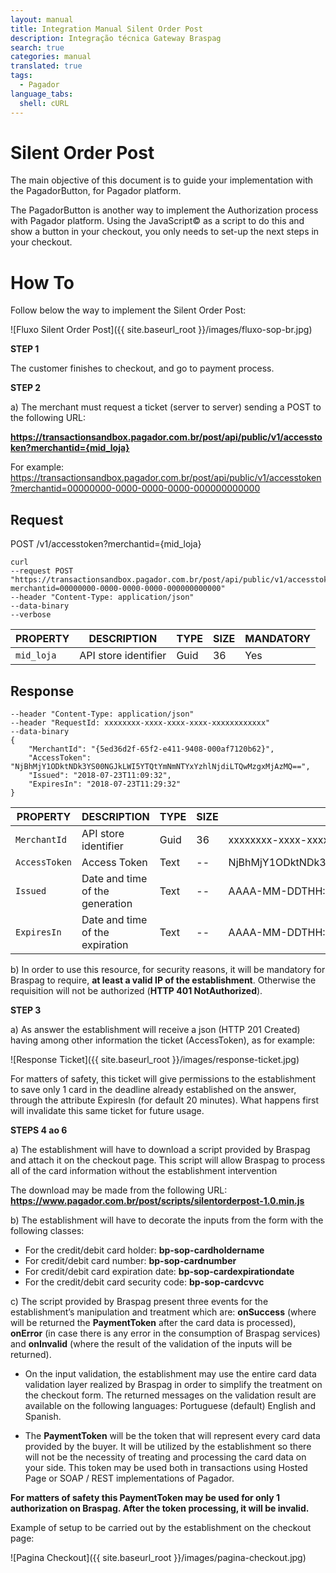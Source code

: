 ```yaml
---
layout: manual
title: Integration Manual Silent Order Post
description: Integração técnica Gateway Braspag
search: true
categories: manual
translated: true
tags:
  - Pagador
language_tabs:
  shell: cURL
---
```


# Silent Order Post

The main objective of this document is to guide your implementation with the PagadorButton, for Pagador platform.

The PagadorButton is another way to implement the Authorization process with Pagador platform. Using the JavaScript© as a script to do this and show a button in your checkout, you only needs to set-up the next steps in your checkout.

# How To

Follow below the way to implement the Silent Order Post:

![Fluxo Silent Order Post]({{ site.baseurl_root }}/images/fluxo-sop-br.jpg)

**STEP 1**

The customer finishes to checkout, and go to payment process.

**STEP 2**

a) The merchant must request a ticket (server to server) sending a POST to the following URL:

**https://transactionsandbox.pagador.com.br/post/api/public/v1/accesstoken?merchantid={mid_loja}**

For example: https://transactionsandbox.pagador.com.br/post/api/public/v1/accesstoken?merchantid=00000000-0000-0000-0000-000000000000

## Request

<aside class="request"><span class="method post">POST</span> <span class="endpoint">/v1/accesstoken?merchantid={mid_loja}</span></aside>

```shell
curl
--request POST "https://transactionsandbox.pagador.com.br/post/api/public/v1/accesstoken?merchantid=00000000-0000-0000-0000-000000000000"
--header "Content-Type: application/json"
--data-binary
--verbose
```

|PROPERTY|DESCRIPTION|TYPE|SIZE|MANDATORY|
|-----------|---------|----|-------|-----------|
|`mid_loja`|API store identifier |Guid |36 |Yes|

## Response

```shell
--header "Content-Type: application/json"
--header "RequestId: xxxxxxxx-xxxx-xxxx-xxxx-xxxxxxxxxxxx"
--data-binary
{
    "MerchantId": "{5ed36d2f-65f2-e411-9408-000af7120b62}",
    "AccessToken": "NjBhMjY1ODktNDk3YS00NGJkLWI5YTQtYmNmNTYxYzhlNjdiLTQwMzgxMjAzMQ==",
    "Issued": "2018-07-23T11:09:32",
    "ExpiresIn": "2018-07-23T11:29:32"
}
```

|PROPERTY|DESCRIPTION|TYPE|SIZE|MANDATORY|
|-----------|---------|----|-------|-------|
|`MerchantId`|API store identifier |Guid |36 |xxxxxxxx-xxxx-xxxx-xxxx-xxxxxxxxxxxx|
|`AccessToken`|Access Token |Text|--|NjBhMjY1ODktNDk3YS00NGJkLWI5YTQtYmNmNTYxYzhlNjdiLTQwMzgxMjAzMQ==|
|`Issued`|Date and time of the generation |Text|--|AAAA-MM-DDTHH:MM:SS|
|`ExpiresIn`|Date and time of the expiration |Text|--|AAAA-MM-DDTHH:MM:SS|

b) In order to use this resource, for security reasons, it will be mandatory for Braspag to require, **at least a valid IP of the establishment**. Otherwise the requisition will not be authorized (**HTTP 401 NotAuthorized**).

**STEP 3**

a) As answer the establishment will receive a json (HTTP 201 Created) having among other information the ticket (AccessToken), as for example:

![Response Ticket]({{ site.baseurl_root }}/images/response-ticket.jpg)

For matters of safety, this ticket will give permissions to the establishment to save only 1 card in the deadline already established on the answer, through the attribute Expiresln (for default 20 minutes). What happens first will invalidate this same ticket for future usage.

**STEPS 4 ao 6**

a) The establishment will have to download a script provided by Braspag and attach it on the checkout page. This script will allow Braspag to process all of the card information without the establishment intervention

The download may be made from the following URL: **https://www.pagador.com.br/post/scripts/silentorderpost-1.0.min.js**

b) The establishment will have to decorate the inputs from the form with the following classes:

* For the credit/debit card holder: **bp-sop-cardholdername** 
* For credit/debit card number: **bp-sop-cardnumber** 
* For credit/debit card expiration date: **bp-sop-cardexpirationdate** 
* For the credit/debit card security code: **bp-sop-cardcvvc**

c) The script provided by Braspag present three events for the establishment’s manipulation and treatment which are: **onSuccess** (where will be returned the **PaymentToken** after the card data is processed), **onError** (in case there is any error in the consumption of Braspag services) and **onInvalid** (where the result of the validation of the inputs will be returned).

* On the input validation, the establishment may use the entire card data validation layer realized by Braspag in order to simplify the treatment on the checkout form. The returned messages on the validation result are available on the following languages: Portuguese (default) English and Spanish.

* The **PaymentToken** will be the token that will represent every card data provided by the buyer. It will be utilized by the establishment so there will not be the necessity of treating and processing the card data on your side. This token may be used both in transactions using Hosted Page or SOAP / REST implementations of Pagador.

**For matters of safety this PaymentToken may be used for only 1 authorization on Braspag. After the token processing, it will be invalid.**

Example of setup to be carried out by the establishment on the checkout page:

![Pagina Checkout]({{ site.baseurl_root }}/images/pagina-checkout.jpg)
